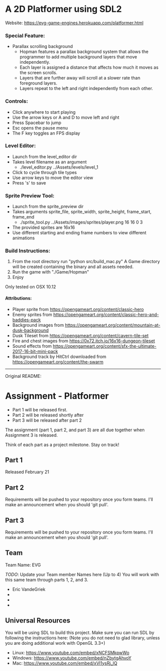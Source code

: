 # A 2D Platformer using SDL2
Website: https://evg-game-engines.herokuapp.com/platformer.html

### Special Feature:
* Parallax scrolling background
  * Hopman features a parallax background system that allows the programmer to add multiple background layers that move independently.
  * Each layer is assigned a distance that affects how much it moves as the screen scrolls.
  * Layers that are further away will scroll at a slower rate than foreground layers.
  * Layers repeat to the left and right independently from each other.


### Controls:
* Click anywhere to start playing
* Use the arrow keys or A and D to move left and right
* Press Spacebar to jump
* Esc opens the pause menu
* The F key toggles an FPS display


### Level Editor:
* Launch from the level_editor dir
* Takes level filename as an argument
  * ./level_editor.py ../Assets/levels/level_1
* Click to cycle through tile types
* Use arrow keys to move the editor view
* Press 's' to save


### Sprite Preview Tool:
* Launch from the sprite_preview dir
* Takes arguments sprite_file, sprite_width, sprite_height, frame_start, frame_end
  * ./sprite_tool.py ../Assets/images/sprites/player.png 16 16 0 3
* The provided sprites are 16x16
* Use different starting and ending frame numbers to view different animations


### Build Instructions:
1. From the root directory run "python src/build_mac.py"
   A Game directory will be created containing the binary and all assets needed.
1. Run the game with "./Game/Hopman"
1. Enjoy

Only tested on OSX 10.12

#### Attributions:
* Player sprite from https://opengameart.org/content/classic-hero
* Enemy sprites from https://opengameart.org/content/classic-hero-and-baddies-pack
* Background images from https://opengameart.org/content/mountain-at-dusk-background
* Dusk Tileset from https://opengameart.org/content/cavern-tile-set
* Fire and chest images from https://0x72.itch.io/16x16-dungeon-tileset
* Sound effects from https://opengameart.org/content/sfx-the-ultimate-2017-16-bit-mini-pack
* Background track by HitCtrl downloaded from https://opengameart.org/content/the-swarm

******************
Original README:

# Assignment - Platformer

* Part 1 will be released first.
* Part 2 will be released shortly after
* Part 3 will be released after part 2

The assignment (part 1, part 2, and part 3) are all due together when Assignment 3 is released.

Think of each part as a project milestone. Stay on track!

## Part 1

Released February 21

## Part 2

Requirements will be pushed to your repository once you form teams. I'll make an announcement when you should 'git pull'.

## Part 3

Requirements will be pushed to your repository once you form teams. I'll make an announcement when you should 'git pull'.

## Team

Team Name: EVG

*TODO*:
Update your Team member Names here (Up to 4) You will work with this same team through parts 1, 2, and 3.

- Eric VandeGriek
-
-
-


## Universal Resources

You will be using SDL to build this project. Make sure you can run SDL by following the instructions here: 
(Note you do not need to glad library, unless you are doing additional work with OpenGL 3.3+)

* Linux: https://www.youtube.com/embed/xNCFSMkpwWo
* Windows: https://www.youtube.com/embed/nZbytgAhvoY
* Mac: https://www.youtube.com/embed/xVl1ysRj_lQ
